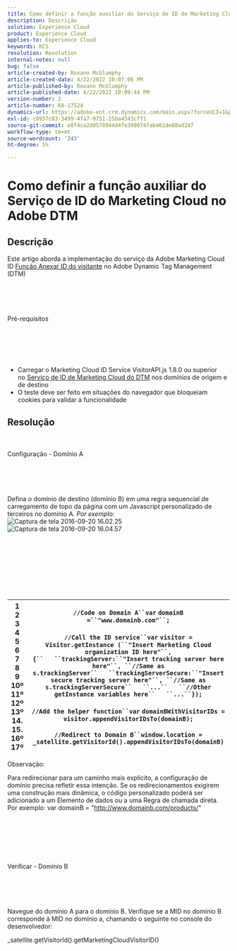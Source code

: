 ```yaml
---
title: Como definir a função auxiliar do Serviço de ID do Marketing Cloud no Adobe DTM
description: Descrição
solution: Experience Cloud
product: Experience Cloud
applies-to: Experience Cloud
keywords: KCS
resolution: Resolution
internal-notes: null
bug: false
article-created-by: Roxann McGlumphy
article-created-date: 4/22/2022 10:07:06 PM
article-published-by: Roxann McGlumphy
article-published-date: 4/22/2022 10:09:44 PM
version-number: 2
article-number: KA-17524
dynamics-url: https://adobe-ent.crm.dynamics.com/main.aspx?forceUCI=1&pagetype=entityrecord&etn=knowledgearticle&id=2ac6a38a-88c2-ec11-983e-0022480abde0
exl-id: c8937c83-3499-4fa7-9751-25ba4543cff1
source-git-commit: e8f4ca2dd578944d4fe399074fab461de88ad247
workflow-type: tm+mt
source-wordcount: '243'
ht-degree: 5%

---
```


# Como definir a função auxiliar do Serviço de ID do Marketing Cloud no Adobe DTM

## Descrição


Este artigo aborda a implementação do serviço da Adobe Marketing Cloud ID [Função Anexar ID do visitante](https://marketing.adobe.com/resources/help/pt_BR/mcvid/mcvid-appendvisitorid.html) no Adobe Dynamic Tag Management (DTM)
<br><br><br><br> <br><br>Pré-requisitos<br><br><br><br> <br><br>
- Carregar o Marketing Cloud ID Service VisitorAPI.js 1.8.0 ou superior no [Serviço de ID de Marketing Cloud do DTM](https://marketing.adobe.com/resources/help/en_US/mcvid/mcvid-dtm-implement.html) nos domínios de origem e de destino
- O teste deve ser feito em situações do navegador que bloqueiam cookies para validar a funcionalidade



## Resolução

<br><br>Configuração - Domínio A<br><br><br><br> <br><br>
Defina o domínio de destino (domínio B) em uma regra sequencial de carregamento de topo da página com um Javascript personalizado de terceiros no domínio A. *Por exemplo:*
![Captura de tela 2016-09-20 16.02.25](https://helpx.adobe.com/content/dam/help/en/dtm/kb/how-to-set-marketing-cloud-id-service-helper-function-in-adobe-d/jcr%3acontent/main-pars/image/Screenshot%202016-09-20%2016.02.25.png "Captura de tela 2016-09-20 16.02.25")![Captura de tela 2016-09-20 16.04.57](https://helpx.adobe.com/content/dam/help/en/dtm/kb/how-to-set-marketing-cloud-id-service-helper-function-in-adobe-d/jcr%3acontent/main-pars/image_1393293752/Screenshot%202016-09-20%2016.04.57.png "Captura de tela 2016-09-20 16.04.57")<br><br><br><br><br> <br><br><br><br>

| 1<br>  2<br>  3<br>  4<br>  5<br>  6<br>  7<br>  8<br>  9<br>  10º<br>  11º<br>  12º<br>  13º<br>  14.<br>  15.<br>  16º<br>  17º | `//Code on Domain A``var` `domainB =``"www.domainb.com"``;`<br>   <br>  `//Call the ID service``var` `visitor = Visitor.getInstance (``"Insert Marketing Cloud organization ID here"``,{``   ``trackingServer:``"Insert tracking server here here"``, ``//Same as s.trackingServer``   ``trackingServerSecure:``"Insert secure tracking server here"``, ``//Same as s.trackingServerSecure``   ``...``   ``//Other getInstance variables here``   ``...``});`<br>   <br>  `//Add the helper function``var` `domainBWithVisitorIDs = visitor.appendVisitorIDsTo(domainB);`<br>   <br>  `//Redirect to Domain B``window.location = _satellite.getVisitorId().appendVisitorIDsTo(domainB)` |
| --- | --- |


Observação:

Para redirecionar para um caminho mais explícito, a configuração de domínio precisa refletir essa intenção. Se os redirecionamentos exigirem uma construção mais dinâmica, o código personalizado poderá ser adicionado a um Elemento de dados ou a uma Regra de chamada direta. Por exemplo: var domainB = &quot;http://www.domainb.com/products/&quot;


<br><br><br><br> <br><br>Verificar - Domínio B<br><br><br><br> <br><br>
Navegue do domínio A para o domínio B. Verifique se a MID no domínio B corresponde à MID no domínio a, chamando o seguinte no console do desenvolvedor:

_satellite.getVisitorId().getMarketingCloudVisitorID()
